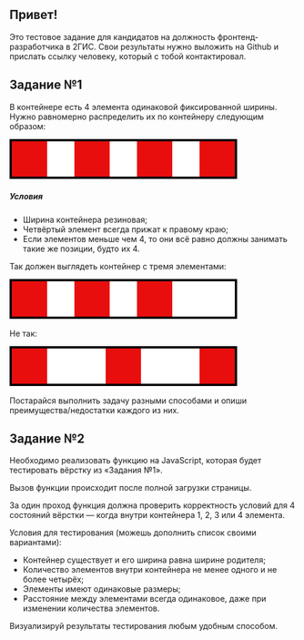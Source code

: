 ## Привет!
Это тестовое задание для кандидатов на должность фронтенд-разработчика в 2ГИС. Свои результаты нужно выложить на Github и прислать ссылку человеку, который с тобой контактировал.

## Задание №1
В контейнере есть 4 элемента одинаковой фиксированной ширины. Нужно равномерно распределить их по контейнеру следующим образом:

![](/bars4.png?raw=true)

##### Условия
- Ширина контейнера резиновая;
- Четвёртый элемент всегда прижат к правому краю;
- Если элементов меньше чем 4, то они всё равно должны занимать такие же позиции, будто их 4.

Так должен выглядеть контейнер с тремя элементами:

![](/bars3.png?raw=true)

Не так:

![](/bars_incorrect.png?raw=true)

Постарайся выполнить задачу разными способами и опиши преимущества/недостатки каждого из них.

## Задание №2
Необходимо реализовать функцию на JavaScript, которая будет тестировать вёрстку из «Задания №1».

Вызов функции происходит после полной загрузки страницы.

За один проход функция должна проверить корректность условий для 4 состояний вёрстки — когда внутри контейнера 1, 2, 3 или 4 элемента.

Условия для тестирования (можешь дополнить список своими вариантами):
- Контейнер существует и его ширина равна ширине родителя;
- Количество элементов внутри контейнера не менее одного и не более четырёх;
- Элементы имеют одинаковые размеры;
- Расстояние между элементами всегда одинаковое, даже при изменении количества элементов.

Визуализируй результаты тестирования любым удобным способом.
